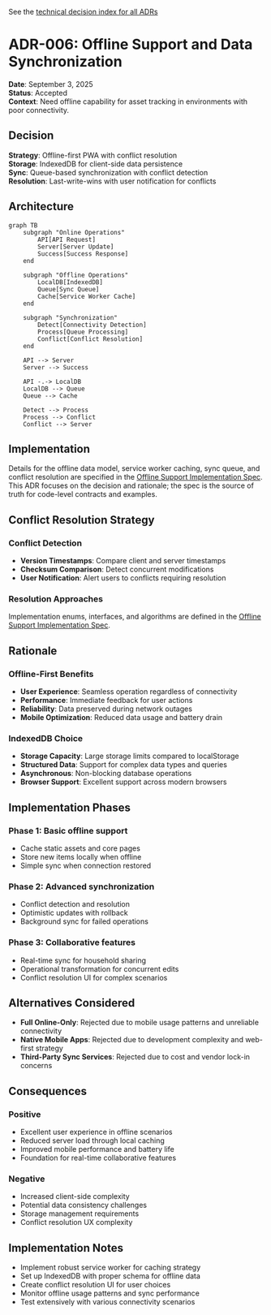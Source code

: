 See the [technical decision index for all ADRs](../technical-decisions.md)

# ADR-006: Offline Support and Data Synchronization

**Date**: September 3, 2025  
**Status**: Accepted  
**Context**: Need offline capability for asset tracking in environments with poor connectivity.

## Decision

**Strategy**: Offline-first PWA with conflict resolution  
**Storage**: IndexedDB for client-side data persistence  
**Sync**: Queue-based synchronization with conflict detection  
**Resolution**: Last-write-wins with user notification for conflicts

## Architecture

```mermaid
graph TB
    subgraph "Online Operations"
        API[API Request]
        Server[Server Update]
        Success[Success Response]
    end

    subgraph "Offline Operations"
        LocalDB[IndexedDB]
        Queue[Sync Queue]
        Cache[Service Worker Cache]
    end

    subgraph "Synchronization"
        Detect[Connectivity Detection]
        Process[Queue Processing]
        Conflict[Conflict Resolution]
    end

    API --> Server
    Server --> Success

    API -.-> LocalDB
    LocalDB --> Queue
    Queue --> Cache

    Detect --> Process
    Process --> Conflict
    Conflict --> Server
```

## Implementation

Details for the offline data model, service worker caching, sync queue, and conflict resolution are specified in the [Offline Support Implementation Spec](../implementation-specs/offline-support.md). This ADR focuses on the decision and rationale; the spec is the source of truth for code-level contracts and examples.

## Conflict Resolution Strategy

### Conflict Detection

- **Version Timestamps**: Compare client and server timestamps
- **Checksum Comparison**: Detect concurrent modifications
- **User Notification**: Alert users to conflicts requiring resolution

### Resolution Approaches

Implementation enums, interfaces, and algorithms are defined in the [Offline Support Implementation Spec](../implementation-specs/offline-support.md).

## Rationale

### Offline-First Benefits

- **User Experience**: Seamless operation regardless of connectivity
- **Performance**: Immediate feedback for user actions
- **Reliability**: Data preserved during network outages
- **Mobile Optimization**: Reduced data usage and battery drain

### IndexedDB Choice

- **Storage Capacity**: Large storage limits compared to localStorage
- **Structured Data**: Support for complex data types and queries
- **Asynchronous**: Non-blocking database operations
- **Browser Support**: Excellent support across modern browsers

## Implementation Phases

### Phase 1: Basic offline support

- Cache static assets and core pages
- Store new items locally when offline
- Simple sync when connection restored

### Phase 2: Advanced synchronization

- Conflict detection and resolution
- Optimistic updates with rollback
- Background sync for failed operations

### Phase 3: Collaborative features

- Real-time sync for household sharing
- Operational transformation for concurrent edits
- Conflict resolution UI for complex scenarios

## Alternatives Considered

- **Full Online-Only**: Rejected due to mobile usage patterns and unreliable connectivity
- **Native Mobile Apps**: Rejected due to development complexity and web-first strategy
- **Third-Party Sync Services**: Rejected due to cost and vendor lock-in concerns

## Consequences

### Positive

- Excellent user experience in offline scenarios
- Reduced server load through local caching
- Improved mobile performance and battery life
- Foundation for real-time collaborative features

### Negative

- Increased client-side complexity
- Potential data consistency challenges
- Storage management requirements
- Conflict resolution UX complexity

## Implementation Notes

- Implement robust service worker for caching strategy
- Set up IndexedDB with proper schema for offline data
- Create conflict resolution UI for user choices
- Monitor offline usage patterns and sync performance
- Test extensively with various connectivity scenarios

